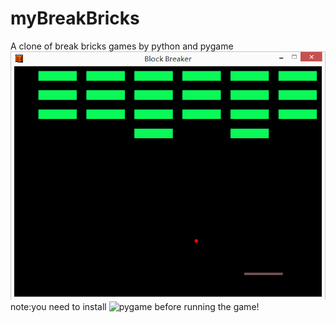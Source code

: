 # myBreakBricks
A clone of break bricks games by python and pygame
![image](https://github.com/Nick-Aaron/myBreakBricks/blob/master/preview.png)\
note:you need to install ![pygame](https://www.pygame.org/news) before running the game!
